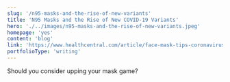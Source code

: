```yaml
---
slug: '/n95-masks-and-the-rise-of-new-variants'
title: 'N95 Masks and the Rise of New COVID-19 Variants'
hero: './../images/n95-masks-and-the-rise-of-new-variants.jpeg'
homepage: 'yes'
content: 'blog'
link: 'https://www.healthcentral.com/article/face-mask-tips-coronavirus?legacy=ew'
portfolioType: 'writing'
---
```


Should you consider upping your mask game?
